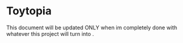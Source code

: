 # Toytopia

This document will be updated ONLY when im completely done with whatever this project will turn into .
